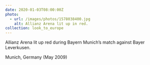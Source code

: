 ```yaml
---
date: 2020-01-03T08:00:00Z
photo:
  - url: /images/photos/1578038400.jpg
    alt: Allianz Arena lit up in red.
collection: look_to_europe
---
```

Allianz Arena lit up red during Bayern Munich’s match against Bayer Leverkusen.

Munich, Germany (May 2009)
